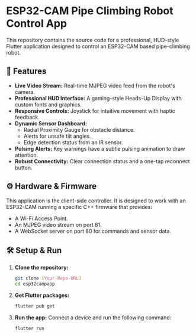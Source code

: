 # ESP32-CAM Pipe Climbing Robot Control App

This repository contains the source code for a professional, HUD-style Flutter application designed to control an ESP32-CAM based pipe-climbing robot.

## 🚀 Features

*   **Live Video Stream:** Real-time MJPEG video feed from the robot's camera.
*   **Professional HUD Interface:** A gaming-style Heads-Up Display with custom fonts and graphics.
*   **Responsive Controls:** Joystick for intuitive movement with haptic feedback.
*   **Dynamic Sensor Dashboard:**
    *   Radial Proximity Gauge for obstacle distance.
    *   Alerts for unsafe tilt angles.
    *   Edge detection status from an IR sensor.
*   **Pulsing Alerts:** Key warnings have a subtle pulsing animation to draw attention.
*   **Robust Connectivity:** Clear connection status and a one-tap reconnect button.

## ⚙️ Hardware & Firmware

This application is the client-side controller. It is designed to work with an ESP32-CAM running a specific C++ firmware that provides:

*   A Wi-Fi Access Point.
*   An MJPEG video stream on port 81.
*   A WebSocket server on port 80 for commands and sensor data.

## 🛠️ Setup & Run

1.  **Clone the repository:**
    ```bash
    git clone [Your-Repo-URL]
    cd esp32campapp
    ```

2.  **Get Flutter packages:**
    ```bash
    flutter pub get
    ```

3.  **Run the app:**
    Connect a device and run the following command:
    ```bash
    flutter run
    ```
